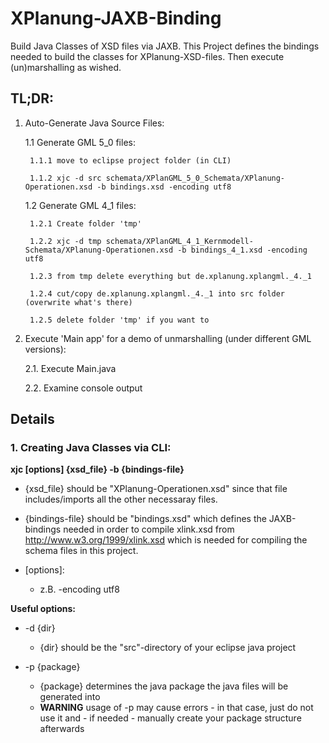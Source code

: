 # XPlanung-JAXB-Binding #

Build Java Classes of XSD files via JAXB.
This Project defines the bindings needed to build the classes for XPlanung-XSD-files.
Then execute (un)marshalling as wished.


## TL;DR: ##

1. Auto-Generate Java Source Files:

	1.1 Generate GML 5_0 files:
	
	    1.1.1 move to eclipse project folder (in CLI)
	
	    1.1.2 xjc -d src schemata/XPlanGML_5_0_Schemata/XPlanung-Operationen.xsd -b bindings.xsd -encoding utf8
	
	1.2 Generate GML 4_1 files:
	
	    1.2.1 Create folder 'tmp'
	
	    1.2.2 xjc -d tmp schemata/XPlanGML_4_1_Kernmodell-Schemata/XPlanung-Operationen.xsd -b bindings_4_1.xsd -encoding utf8

	    1.2.3 from tmp delete everything but de.xplanung.xplangml._4._1
	    
	    1.2.4 cut/copy de.xplanung.xplangml._4._1 into src folder (overwrite what's there)
	    
	    1.2.5 delete folder 'tmp' if you want to
	

2. Execute 'Main app' for a demo of unmarshalling (under different GML versions):

	2.1. Execute Main.java
	
	2.2. Examine console output



## Details ##

### 1. Creating Java Classes via CLI: ###

**xjc [options] {xsd_file} -b {bindings-file}**

- {xsd_file} should be "XPlanung-Operationen.xsd" since that file includes/imports all the other necessaray files.

- {bindings-file} should be "bindings.xsd" which defines the JAXB-bindings needed in order to compile xlink.xsd from http://www.w3.org/1999/xlink.xsd
which is needed for compiling the schema files in this project.

- [options]:
  - z.B. -encoding utf8

**Useful options:**

- -d {dir}
  - {dir} should be the "src"-directory of your eclipse java project
  
- -p {package}
  - {package} determines the java package the java files will be generated into
  - **WARNING** usage of -p may cause errors - in that case, just do not use it and - if needed - manually create your package structure afterwards
